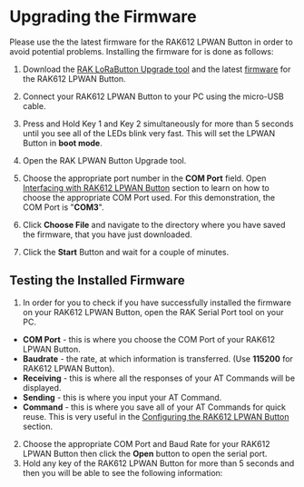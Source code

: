 # Upgrading the Firmware

Please use the the latest firmware for the RAK612 LPWAN Button in order to avoid potential problems. Installing the firmware for is done as follows:

1. Download the [RAK LoRaButton Upgrade tool](https://downloads.rakwireless.com/LoRa/RAK612-LoRaButton/Tools/) and the latest [firmware](https://downloads.rakwireless.com/LoRa/RAK612-LoRaButton/Firmware/) for the RAK612 LPWAN Button.

2. Connect your RAK612 LPWAN Button to your PC using the micro-USB cable.

3. Press and Hold Key 1 and Key 2 simultaneously for more than 5 seconds until you see all of the LEDs blink very fast. This will set the LPWAN Button in **boot mode**.

4. Open the RAK LPWAN Button Upgrade tool.

<rk-img
  src="/assets/images/quick-start-guide/rak612/firmware-upgrade/upgrade-tool.png"
  width="100%"
  figure-number="1"
  caption="RAK LPWAN Button Upgrade Tool"
/>

5. Choose the appropriate port number in the **COM Port** field. Open [Interfacing with RAK612 LPWAN Button](interfacing-with-rak612.html) section to learn on how to choose the appropriate COM Port used. For this demonstration, the COM Port is "**COM3**".

<rk-img
  src="/assets/images/quick-start-guide/rak612/firmware-upgrade/select-com-port.png"
  width="100%"
  figure-number="2"
  caption="Select the Appropriate COM Port"
/>

6. Click **Choose File** and navigate to the directory where you have saved the firmware, that you have just downloaded.

<rk-img
  src="/assets/images/quick-start-guide/rak612/firmware-upgrade/choosing-the-firmware.png"
  width="100%"
  figure-number="3"
  caption="Choosing the Firmware"
/>

7. Click the **Start** Button and wait for a couple of minutes.

<rk-img
  src="/assets/images/quick-start-guide/rak612/firmware-upgrade/start-flashing.png"
  width="100%"
  figure-number="4"
  caption="Start Flashing the Firmware"
/>

<rk-img
  src="/assets/images/quick-start-guide/rak612/firmware-upgrade/upgrade-success.png"
  width="100%"
  figure-number="5"
  caption="Upgrade Firmware Success"
/>

## Testing the Installed Firmware 

1. In order for you to check if you have successfully installed the firmware on your RAK612 LPWAN Button, open the RAK Serial Port tool on your PC. 

<rk-img
  src="/assets/images/quick-start-guide/rak612/firmware-upgrade/serial-port.png"
  width="100%"
  figure-number="6"
  caption="RAK Serial Port Tool"
/>

* **COM Port** - this is where you choose the COM Port of your RAK612 LPWAN Button. 
* **Baudrate** - the rate, at which information is transferred. (Use **115200** for RAK612 LPWAN Button).
* **Receiving** - this is where all the responses of your AT Commands will be displayed. 
* **Sending** - this is where you input your AT Command.
* **Command** - this is where you save all of your AT Commands for quick reuse. This is very useful in the [Configuring the RAK612 LPWAN Button](configuring-the-rak612.html) section.

2. Choose the appropriate COM Port and Baud Rate for your RAK612 LPWAN Button then click the **Open** button to open the serial port.
3. Hold any key of the RAK612 LPWAN Button for more than 5 seconds and then you will be able to see the following information:

<rk-img
  src="/assets/images/quick-start-guide/rak612/firmware-upgrade/lpwan-upgrade-success.jpg"
  width="50%"
  figure-number="7"
  caption="RAK612 LPWAN Button Upgraded Firmware"
/>


